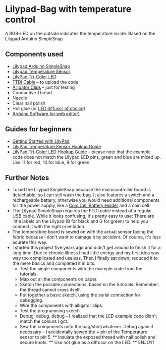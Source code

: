 # Lilypad-Bag with temperature control
A RGB-LED on the outside indicates the temperature inside. Based on the Lilypad Arduino SimpleSnap.

## Components used
* [Lilypad Arduino SimpleSnap](https://store.arduino.cc/lilypad-arduino-simplesnap)
* [Lilypad Temperature Sensor](https://www.sparkfun.com/products/8777)
* [LilyPad Tri-Color LED](https://www.sparkfun.com/products/8467)
* [FTDI Cable](https://www.sparkfun.com/products/9718) – to upload the code
* [Alligator Clips](https://www.sparkfun.com/products/12978) – just for testing
* Conductive Thread
* Needle
* Clear nail polish
* Hot glue (or [LED diffusor of choice](https://www.instructables.com/id/13-Ideas-for-Diffusing-LEDs/))
* [Arduino Software (or web editor)](https://www.arduino.cc/en/main/software)

## Guides for beginners
* [Getting Started with LilyPad](https://learn.sparkfun.com/tutorials/getting-started-with-lilypad)
* [LilyPad Temperature Sensor Hookup Guide](https://learn.sparkfun.com/tutorials/lilypad-temperature-sensor-hookup-guide)
* [LilyPad Tri-Color LED Hookup Guide](https://learn.sparkfun.com/tutorials/lilypad-tri-color-led-hookup-guide) – please note that the example code does not match the Lilypad LED pins, green and blue are mixed up. Use 11 for red, 10 for blue, 9 for green.

## Further Notes
* I used the Lilypad SimpleSnap because the microcontroller board is detachable, so I can still wash the bag. It also features a switch and a rechargeable battery, otherwise you would need additional components for the power supply, like a [Coin Cell Battery Holder](https://www.sparkfun.com/products/13883) and a coin cell.
* The Lilypad SimpleSnap requires the FTDI cable instead of a regular USB cable. While it looks confusing, it's pretty easy to use: There are little labels on the Lilypad (B for black and G for green) to help you connect it with the right orientation.
* The temperature board is sewed on with the actual sensor facing the fabric because I don't want to damage it by accident. Of course, it's less acurate this way.
* I started this project five years ago and didn't get around to finish it for a long time. Due to chronic illness I had little energy and my first idea was way too complicated and useless. Then I finally sat down, reduced it to the mere basics and completed it in bits:
  * Test the single components with the example code from the tutorials.
  * Map out all the components on paper.
  * Sketch the possible connections, based on the tutorials. Remember: the thread cannot cross itself.
  * Put together a basic sketch, using the serial connection for debugging.
  * Wire the components with alligator clips.
  * Test the programming sketch.
  * Debug, debug, debug – I realized that the LED example code didn't match the colours I got.
  * Sew the components onto the bag/shirt/whatever. Debug again if necessary – I accidentally sewed the + pin of the Temperature sensor to pin 5.
** Insulate the exposed thread with nail polish and secure knots.
** Use hot glue as a diffusor on the LED.
** ENJOY!
